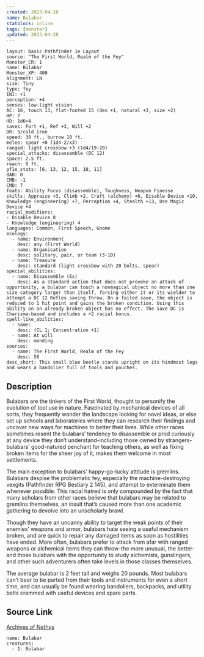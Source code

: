 ```yaml
---
created: 2023-04-28
name: Bulabar
statblock: inline
tags: [monster]
updated: 2023-04-28
---
```

```statblock
layout: Basic Pathfinder 1e Layout
source: "The First World, Realm of the Fey"
Monster_CR: 1
name: Bulabar
Monster_XP: 400
alignment: LN
size: Tiny
type: fey
INI: +1
perception: +4
senses: low-light vision
AC: 16, touch 13, flat-footed 15 (dex +1, natural +3, size +2)
HP: 7
HD: 1d6+4
saves: Fort +1, Ref +3, Will +2
DR: 5/cold iron
speed: 30 ft., burrow 10 ft.
melee: spear +0 (1d4-2/x3)
ranged: light crossbow +3 (1d4/19-20)
special_attacks: disassemble (DC 12)
space: 2.5 ft.
reach: 0 ft.
pf1e_stats: [6, 13, 12, 15, 10, 11]
BAB: 0
CMB: -1
CMD: 7
feats: Ability Focus (disassemble), Toughness, Weapon Finesse
skills: Appraise +3, Climb +2, Craft (alchemy) +6, Disable Device +10, Knowledge (engineering) +7, Perception +4, Stealth +13, Use Magic Device +4
racial_modifiers:
- Disable Device 8
- Knowledge (engineering) 4
languages: Common, First Speech, Gnome
ecology:
  - name: Environment
    desc: any (First World)
  - name: Organisation
    desc: solitary, pair, or team (3-10)
  - name: Treasure
    desc: standard (light crossbow with 20 bolts, spear)
special_abilities:
  - name: Disassemble (Ex)
    desc: As a standard action that does not provoke an attack of opportunity, a bulabar can touch a nonmagical object no more than one size category larger than itself, forcing either it or its wielder to attempt a DC 12 Reflex saving throw. On a failed save, the object is reduced to 1 hit point and gains the broken condition. Using this ability on an already broken object has no effect. The save DC is Charisma-based and includes a +2 racial bonus.
spell-like_abilities:
  - name:
    desc: (CL 1; Concentration +1)
  - name: At will
    desc: mending
sources:
  - name: The First World, Realm of the Fey
    desc: 58
desc_short: This small blue beetle stands upright on its hindmost legs and wears a bandolier full of tools and pouches.
```
## Description
Bulabars are the tinkers of the First World, thought to personify the evolution of tool use in nature. Fascinated by mechanical devices of all sorts, they frequently wander the landscape looking for novel ideas, or else set up schools and laboratories where they can research their findings and uncover new ways for machines to better their lives. While other races sometimes resent the bulabars’ tendency to disassemble or prod curiously at any device they don’t understand-including those owned by strangers- bulabars’ good-natured penchant for teaching others, as well as fixing broken items for the sheer joy of it, makes them welcome in most settlements.

 The main exception to bulabars’ happy-go-lucky attitude is gremlins. Bulabars despise the problematic fey, especially the machine-destroying vexgits (Pathfinder RPG Bestiary 2 145), and attempt to exterminate them whenever possible. This racial hatred is only compounded by the fact that many scholars from other races believe that bulabars may be related to gremlins themselves, an insult that’s caused more than one academic gathering to devolve into an unscholarly brawl.

 Though they have an uncanny ability to target the weak points of their enemies’ weapons and armor, bulabars hate seeing a useful mechanism broken, and are quick to repair any damaged items as soon as hostilities have ended. More often, bulabars prefer to attack from afar with ranged weapons or alchemical items they can throw-the more unusual, the better- and those bulabars with the opportunity to study alchemists, gunslingers, and other such adventurers often take levels in those classes themselves.

 The average bulabar is 2 feet tall and weighs 20 pounds. Most bulabars can’t bear to be parted from their tools and instruments for even a short time, and can usually be found wearing bandoliers, backpacks, and utility belts crammed with useful devices and spare parts.
## Source Link
[Archives of Nethys](https://aonprd.com/MonsterDisplay.aspx?ItemName=Bulabar)
```encounter-table
name: Bulabar
creatures:
  - 1: Bulabar
```
